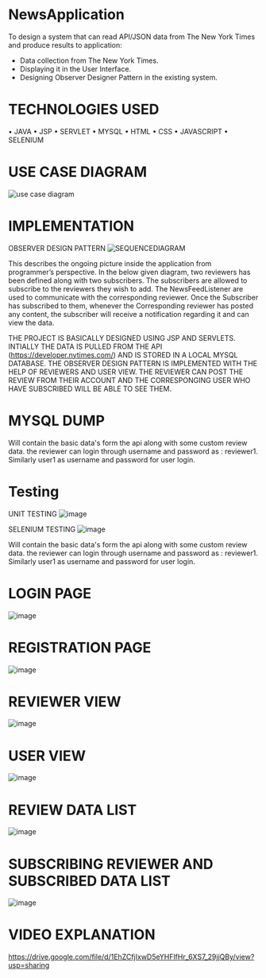 # NewsApplication
To design a system that can read API/JSON data from The New York Times and produce results to application:
- Data collection from The New York Times.
- Displaying it in the User Interface.
- Designing Observer Designer Pattern in the existing system.

# TECHNOLOGIES USED
• JAVA
• JSP
• SERVLET
• MYSQL
• HTML
• CSS
• JAVASCRIPT
• SELENIUM

# USE CASE DIAGRAM
![use case diagram](https://user-images.githubusercontent.com/30067377/201803820-e0fbe0dc-34b1-4f5c-b478-1c23b5a135ed.jpg)

# IMPLEMENTATION
  OBSERVER DESIGN PATTERN
  ![SEQUENCEDIAGRAM](https://user-images.githubusercontent.com/30067377/201804286-66e1578a-de0b-4191-83df-0f104f659128.PNG)

  This describes the ongoing picture inside the application from programmer’s perspective. In the below given diagram, two reviewers has been defined along with two subscribers. The subscribers are allowed to subscribe to the reviewers they wish to add. The NewsFeedListener are used to communicate with the corresponding reviewer. Once the Subscriber has subscribed to them, whenever the Corresponding reviewer has posted any content, the subscriber will receive a notification regarding it and can view the data.
  
  THE PROJECT IS BASICALLY DESIGNED USING JSP AND SERVLETS. INTIALLY THE DATA IS PULLED FROM THE API (https://developer.nytimes.com/) AND IS STORED IN A LOCAL MYSQL DATABASE. THE OBSERVER DESIGN PATTERN IS IMPLEMENTED WITH THE HELP OF REVIEWERS AND USER VIEW.
  THE REVIEWER CAN POST THE REVIEW FROM THEIR ACCOUNT AND THE CORRESPONGING USER WHO HAVE SUBSCRIBED WILL BE ABLE TO SEE THEM.

# MYSQL DUMP
Will contain the basic data's form the api along with some custom review data. the reviewer can login through username and password as :  reviewer1. Similarly user1 as username and password for user login.

# Testing
 UNIT TESTING 
 ![image](https://user-images.githubusercontent.com/30067377/201804739-c86cd075-cb6e-49e6-9c99-6b9a02f85956.png)

 SELENIUM TESTING
 ![image](https://user-images.githubusercontent.com/30067377/201804721-c71ef553-3dcb-423b-9e8b-7b1b5d4dd6af.png)

Will contain the basic data's form the api along with some custom review data. the reviewer can login through username and password as :  reviewer1. Similarly user1 as username and password for user login.

# LOGIN PAGE
![image](https://user-images.githubusercontent.com/30067377/201804907-84a75ded-f0b0-49da-857b-64a89949b7d0.png)

# REGISTRATION PAGE
![image](https://user-images.githubusercontent.com/30067377/201804936-11987e4f-742c-416e-b940-b93dbd6b1e48.png)

# REVIEWER VIEW
![image](https://user-images.githubusercontent.com/30067377/201804968-f0e60aac-0651-4930-b60b-af63e09e5121.png)

# USER VIEW 
![image](https://user-images.githubusercontent.com/30067377/201805007-124531bb-da5a-41d2-83b2-751dc6405568.png)

# REVIEW DATA LIST
![image](https://user-images.githubusercontent.com/30067377/201805054-6bb4f60e-2b24-48e2-85a1-9443dd81b088.png)

# SUBSCRIBING REVIEWER AND SUBSCRIBED DATA LIST
![image](https://user-images.githubusercontent.com/30067377/201805081-6aba6992-e10b-4e33-bc9a-bffd871cd457.png)

 
# VIDEO EXPLANATION
https://drive.google.com/file/d/1EhZCfjIxwD5eYHFlfHr_6XS7_29jjQBy/view?usp=sharing
